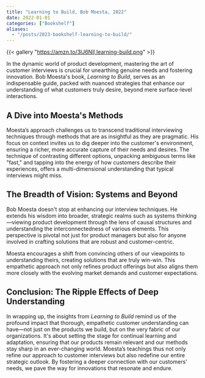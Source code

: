 ```yaml
---
title: "Learning to Build, Bob Moesta, 2022"
date: 2022-01-01
categories: ["Bookshelf"]
aliases:
  - "/posts/2023-bookshelf-learning-to-build/"
---
```


{{< gallery "https://amzn.to/3lJ6Nll,learning-build.png" >}}

In the dynamic world of product development, mastering the art of customer interviews is crucial for unearthing genuine needs and fostering innovation. Bob Moesta's book, _Learning to Build_, serves as an indispensable guide, packed with nuanced strategies that enhance our understanding of what customers truly desire, beyond mere surface-level interactions.

## A Dive into Moesta's Methods

Moesta’s approach challenges us to transcend traditional interviewing techniques through methods that are as insightful as they are pragmatic. His focus on context invites us to dig deeper into the customer's environment, ensuring a richer, more accurate capture of their needs and desires. The technique of contrasting different options, unpacking ambiguous terms like "fast," and tapping into the energy of how customers describe their experiences, offers a multi-dimensional understanding that typical interviews might miss.

## The Breadth of Vision: Systems and Beyond

Bob Moesta doesn't stop at enhancing our interview techniques. He extends his wisdom into broader, strategic realms such as systems thinking—viewing product development through the lens of causal structures and understanding the interconnectedness of various elements. This perspective is pivotal not just for product managers but also for anyone involved in crafting solutions that are robust and customer-centric.

Moesta encourages a shift from convincing others of our viewpoints to understanding theirs, creating solutions that are truly win-win. This empathetic approach not only refines product offerings but also aligns them more closely with the evolving market demands and customer expectations.

## Conclusion: The Ripple Effects of Deep Understanding

In wrapping up, the insights from _Learning to Build_ remind us of the profound impact that thorough, empathetic customer understanding can have—not just on the products we build, but on the very fabric of our organizations. It's about setting the stage for continual learning and adaptation, ensuring that our products remain relevant and our methods stay sharp in an ever-changing world. Moesta’s teachings thus not only refine our approach to customer interviews but also redefine our entire strategic outlook. By fostering a deeper connection with our customers' needs, we pave the way for innovations that resonate and endure.
